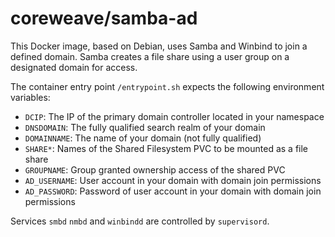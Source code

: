 # coreweave/samba-ad

This Docker image, based on Debian, uses Samba and Winbind to join a defined domain. Samba creates a file share using a user group on a designated domain for access.

The container entry point `/entrypoint.sh` expects the following environment variables: 

- `DCIP`: The IP of the primary domain controller located in your namespace
- `DNSDOMAIN`: The fully qualified search realm of your domain
- `DOMAINNAME`: The name of your domain (not fully qualified)
- `SHARE*`: Names of the Shared Filesystem PVC to be mounted as a file share
- `GROUPNAME`: Group granted ownership access of the shared PVC
- `AD_USERNAME`: User account in your domain with domain join permissions
- `AD_PASSWORD`: Password of user account in your domain with domain join permissions

Services `smbd` `nmbd` and `winbindd` are controlled by `supervisord`.
